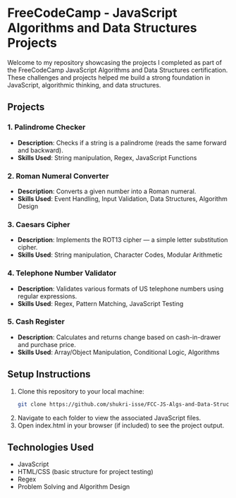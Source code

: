 # FreeCodeCamp - JavaScript Algorithms and Data Structures Projects

Welcome to my repository showcasing the projects I completed as part of the FreeCodeCamp JavaScript Algorithms and Data Structures certification. These challenges and projects helped me build a strong foundation in JavaScript, algorithmic thinking, and data structures.

## Projects

### 1. **Palindrome Checker**
   - **Description**: Checks if a string is a palindrome (reads the same forward and backward).
   - **Skills Used**: String manipulation, Regex, JavaScript Functions

### 2. **Roman Numeral Converter**
   - **Description**: Converts a given number into a Roman numeral.
   - **Skills Used**: Event Handling, Input Validation, Data Structures, Algorithm Design

### 3. **Caesars Cipher**
   - **Description**: Implements the ROT13 cipher — a simple letter substitution cipher.
   - **Skills Used**: String manipulation, Character Codes, Modular Arithmetic

### 4. **Telephone Number Validator**
   - **Description**: Validates various formats of US telephone numbers using regular expressions.
   - **Skills Used**: Regex, Pattern Matching, JavaScript Testing

### 5. **Cash Register**
   - **Description**: Calculates and returns change based on cash-in-drawer and purchase price.
   - **Skills Used**: Array/Object Manipulation, Conditional Logic, Algorithms

## Setup Instructions

1. Clone this repository to your local machine:
   ```bash
   git clone https://github.com/shukri-isse/FCC-JS-Algs-and-Data-Structures-Certification.git
2. Navigate to each folder to view the associated JavaScript files.
3. Open index.html in your browser (if included) to see the project output.

## Technologies Used
- JavaScript
- HTML/CSS (basic structure for project testing)
- Regex
- Problem Solving and Algorithm Design
